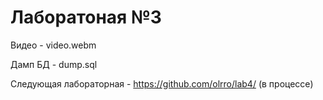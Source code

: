 #  Лаборатоная №3

Видео - video.webm

Дамп БД - dump.sql

Следующая лабораторная - https://github.com/olrro/lab4/ (в процессе)
